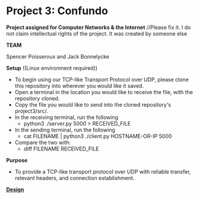 # Project 3: Confundo

**Project assigned for Computer Networks & the Internet** //Please fix it. I do not claim intellectual rights of the project. It was created by someone else

**TEAM**

Spencer Poisseroux and Jack Bonnelycke

**Setup**
((Linux environment required))

* To begin using our TCP-like Transport Protocol over UDP, please clone this repository into wherever you would like it saved. 
* Open a terminal in the location you would like to receive the file, with the repository cloned.
* Copy the file you would like to send into the cloned repository's project3/src/.
* In the receiving terminal, run the following
  * python3 ./server.py 5000 > RECEIVED_FILE
* In the sending terminal, run the following
  * cat FILENAME | python3 ./client.py HOSTNAME-OR-IP 5000
* Compare the two with:
  * diff FILENAME RECEIVED_FILE

**Purpose**

* To provide a TCP-like transport protocol over UDP with reliable transfer, relevant headers, and connection establishment.

[**Design**](https://github.com/jbonnelycke/CS488S21PROJS/blob/main/project3/design/receiver.png)
